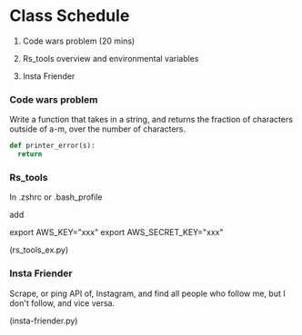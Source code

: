 # Class Schedule

1. Code wars problem (20 mins)

1. Rs_tools overview and environmental variables

1. Insta Friender

### Code wars problem

Write a function that takes in a string, and returns the fraction of characters outside of a-m, over the number of characters.

``` Python
def printer_error(s):
  return  

```

### Rs_tools

In .zshrc or .bash_profile

add

export AWS_KEY="xxx"
export AWS_SECRET_KEY="xxx"

(rs_tools_ex.py)

### Insta Friender

Scrape, or ping API of, Instagram, and find all people who follow me, but I don't follow, and vice versa.

(insta-friender.py)

